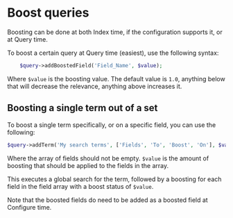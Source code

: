 # Boost queries

Boosting can be done at both Index time, if the configuration supports it, or at Query time.

To boost a certain query at Query time (easiest), use the following syntax:

```php
    $query->addBoostedField('Field_Name', $value);
```

Where `$value` is the boosting value. The default value is `1.0`, anything below that will decrease the
relevance, anything above increases it.

## Boosting a single term out of a set

To boost a single term specifically, or on a specific field, you can use the following:

```php
$query->addTerm('My search terms', ['Fields', 'To', 'Boost', 'On'], $value);
```

Where the array of fields should not be empty. `$value` is the amount of boosting that should be applied
to the fields in the array.

This executes a global search for the term, followed by a boosting for each field in the
field array with a boost status of `$value`.

Note that the boosted fields do need to be added as a boosted field at Configure time.
